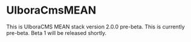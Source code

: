 UlboraCmsMEAN
==============

This is UlboraCMS MEAN stack version 2.0.0 pre-beta.
This is currently pre-beta.
Beta 1 will be released shortly.




